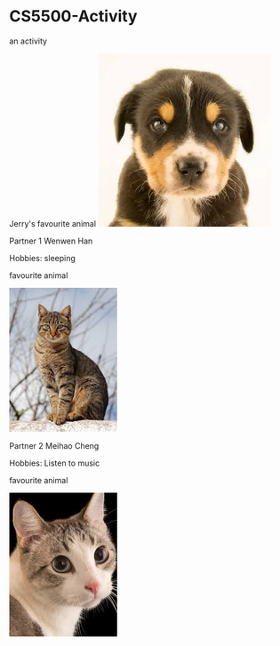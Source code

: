 # CS5500-Activity
an activity

Jerry's favourite animal
![alt text](image.png)

Partner 1
Wenwen Han

Hobbies: sleeping

favourite animal

![alt text](image-1.png)

Partner 2
Meihao Cheng

Hobbies: Listen to music

favourite animal

![alt text](image-2.png)